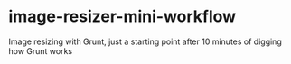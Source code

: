 # image-resizer-mini-workflow
Image resizing with Grunt, just a starting point after 10 minutes of digging how Grunt works
